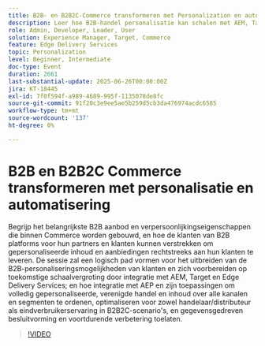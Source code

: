 ```yaml
---
title: B2B- en B2B2C-Commerce transformeren met Personalization en automatisering
description: Leer hoe B2B-handel personalisatie kan schalen met AEM, Target en AEP om B2B2C-ervaringen te optimaliseren en gegevensgestuurde, uniforme inhoud en aanbiedingen te stimuleren.
role: Admin, Developer, Leader, User
solution: Experience Manager, Target, Commerce
feature: Edge Delivery Services
topic: Personalization
level: Beginner, Intermediate
doc-type: Event
duration: 2661
last-substantial-update: 2025-06-26T00:00:00Z
jira: KT-18445
exl-id: 7f0f594f-a989-4689-995f-1135078de8fc
source-git-commit: 91f20c3e9ee5ae5b259d5cb3da476974acdc6585
workflow-type: tm+mt
source-wordcount: '137'
ht-degree: 0%

---
```


# B2B en B2B2C Commerce transformeren met personalisatie en automatisering

Begrijp het belangrijkste B2B aanbod en verpersoonlijkingseigenschappen die binnen Commerce worden gebouwd, en hoe de klanten van B2B platforms voor hun partners en klanten kunnen verstrekken om gepersonaliseerde inhoud en aanbiedingen rechtstreeks aan hun klanten te leveren. De sessie zal een logisch pad vormen voor het uitbreiden van de B2B-personaliseringsmogelijkheden van klanten en zich voorbereiden op toekomstige schaalvergroting door integratie met AEM, Target en Edge Delivery Services; en hoe integratie met AEP en zijn toepassingen om volledig gepersonaliseerde, verenigde handel en inhoud over alle kanalen en segmenten te ordenen, optimaliseren voor zowel handelaar/distributeur als eindverbruikerservaring in B2B2C-scenario&#39;s, en gegevensgedreven besluitvorming en voortdurende verbetering toelaten.

>[!VIDEO](https://video.tv.adobe.com/v/3464441/?learn=on&enablevpops)
